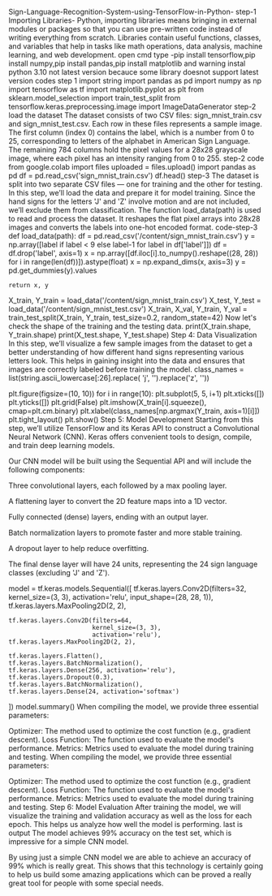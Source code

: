 Sign-Language-Recognition-System-using-TensorFlow-in-Python-
step-1
Importing Libraries-
Python, importing libraries means bringing in external modules or packages so that you can use pre-written code instead of writing everything from scratch. Libraries contain useful functions, classes, and variables that help in tasks like math operations, data analysis, machine learning, and web development.
open cmd type  -pip install tensorflow,pip install numpy,pip install pandas,pip install matplotlib and warning instal python 3.10 not latest version becauce some library doesnot support latest version
codes step 1
import string
import pandas as pd
import numpy as np
import tensorflow as tf
import matplotlib.pyplot as plt
from sklearn.model_selection import train_test_split
from tensorflow.keras.preprocessing.image import ImageDataGenerator
step-2
load the dataset 
The dataset consists of two CSV files: sign_mnist_train.csv and sign_mnist_test.csv. Each row in these files represents a sample image. The first column (index 0) contains the label, which is a number from 0 to 25, corresponding to letters of the alphabet in American Sign Language. The remaining 784 columns hold the pixel values for a 28x28 grayscale image, where each pixel has an intensity ranging from 0 to 255.
step-2 code
from google.colab import files
uploaded = files.upload()
import pandas as pd
df = pd.read_csv('sign_mnist_train.csv')
df.head()
step-3 
The dataset is split into two separate CSV files — one for training and the other for testing. In this step, we’ll load the data and prepare it for model training. Since the hand signs for the letters 'J' and 'Z' involve motion and are not included, we’ll exclude them from classification. The function load_data(path) is used to read and process the dataset. It reshapes the flat pixel arrays into 28x28 images and converts the labels into one-hot encoded format.
code-step-3
def load_data(path):
    df = pd.read_csv('/content/sign_mnist_train.csv')
    y = np.array([label if label < 9
                  else label-1 for label in df['label']])
    df = df.drop('label', axis=1)
    x = np.array([df.iloc[i].to_numpy().reshape((28, 28))
                  for i in range(len(df))]).astype(float)
    x = np.expand_dims(x, axis=3)
    y = pd.get_dummies(y).values

    return x, y

X_train, Y_train = load_data('/content/sign_mnist_train.csv')
X_test, Y_test = load_data('/content/sign_mnist_test.csv')
X_train, X_val, Y_train, Y_val = train_test_split(X_train, Y_train, test_size=0.2, random_state=42)
Now let's check the shape of the training and the testing data.
print(X_train.shape, Y_train.shape)
print(X_test.shape, Y_test.shape)
Step 4: Data Visualization
In this step, we’ll visualize a few sample images from the dataset to get a better understanding of how different hand signs representing various letters look. This helps in gaining insight into the data and ensures that images are correctly labeled before training the model.
class_names = list(string.ascii_lowercase[:26].replace(
    'j', '').replace('z', ''))

plt.figure(figsize=(10, 10))
for i in range(10):
    plt.subplot(5, 5, i+1)
    plt.xticks([])
    plt.yticks([])
    plt.grid(False)
    plt.imshow(X_train[i].squeeze(), cmap=plt.cm.binary)
    plt.xlabel(class_names[np.argmax(Y_train, axis=1)[i]])
plt.tight_layout()
plt.show()
Step 5: Model Development
Starting from this step, we’ll utilize TensorFlow and its Keras API to construct a Convolutional Neural Network (CNN). Keras offers convenient tools to design, compile, and train deep learning models.

Our CNN model will be built using the Sequential API and will include the following components:

Three convolutional layers, each followed by a max pooling layer.

A flattening layer to convert the 2D feature maps into a 1D vector.

Fully connected (dense) layers, ending with an output layer.

Batch normalization layers to promote faster and more stable training.

A dropout layer to help reduce overfitting.

The final dense layer will have 24 units, representing the 24 sign language classes (excluding 'J' and 'Z').

model = tf.keras.models.Sequential([
    tf.keras.layers.Conv2D(filters=32,
                           kernel_size=(3, 3),
                           activation='relu',
                           input_shape=(28, 28, 1)),
    tf.keras.layers.MaxPooling2D(2, 2),

    tf.keras.layers.Conv2D(filters=64,
                           kernel_size=(3, 3),
                           activation='relu'),
    tf.keras.layers.MaxPooling2D(2, 2),

    tf.keras.layers.Flatten(),
    tf.keras.layers.BatchNormalization(),
    tf.keras.layers.Dense(256, activation='relu'),
    tf.keras.layers.Dropout(0.3),
    tf.keras.layers.BatchNormalization(),
    tf.keras.layers.Dense(24, activation='softmax')
])
model.summary()
When compiling the model, we provide three essential parameters:

Optimizer: The method used to optimize the cost function (e.g., gradient descent).
Loss Function: The function used to evaluate the model's performance.
Metrics: Metrics used to evaluate the model during training and testing.
When compiling the model, we provide three essential parameters:

Optimizer: The method used to optimize the cost function (e.g., gradient descent).
Loss Function: The function used to evaluate the model's performance.
Metrics: Metrics used to evaluate the model during training and testing.
Step 6: Model Evaluation
After training the model, we will visualize the training and validation accuracy as well as the loss for each epoch. This helps us analyze how well the model is performing.
last is output 
The model achieves 99% accuracy on the test set, which is impressive for a simple CNN model.

By using just a simple CNN model we are able to achieve an accuracy of 99% which is really great. This shows that this technology is certainly going to help us build some amazing applications which can be proved a really great tool for people with some special needs.

